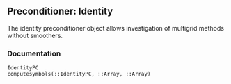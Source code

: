 ## Preconditioner: Identity

The identity preconditioner object allows investigation of multigrid methods without smoothers.

### Documentation

```@docs
IdentityPC
computesymbols(::IdentityPC, ::Array, ::Array)
```